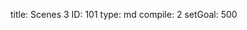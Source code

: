 title:          Scenes 3
ID:             101
type:           md
compile:        2
setGoal:        500


